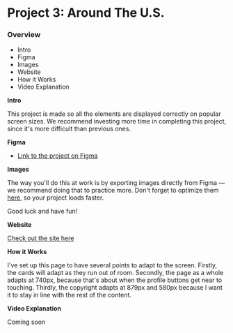 # Project 3: Around The U.S.

### Overview

- Intro
- Figma
- Images
- Website
- How it Works
- Video Explanation

**Intro**

This project is made so all the elements are displayed correctly on popular screen sizes. We recommend investing more time in completing this project, since it's more difficult than previous ones.

**Figma**

- [Link to the project on Figma](https://www.figma.com/file/ii4xxsJ0ghevUOcssTlHZv/Sprint-3%3A-Around-the-US?node-id=0%3A1)

**Images**

The way you'll do this at work is by exporting images directly from Figma — we recommend doing that to practice more. Don't forget to optimize them [here](https://tinypng.com/), so your project loads faster.

Good luck and have fun!

**Website**

[Check out the site here](https://scottchappell99.github.io/se_project_aroundtheus/)

**How it Works**

I've set up this page to have several points to adapt to the screen. Firstly, the cards will adapt as they run out of room. Secondly, the page as a whole adapts at 740px, because that's about when the profile buttons get near to touching. Thirdly, the copyright adapts at 879px and 580px because I want it to stay in line with the rest of the content.

**Video Explanation**

Coming soon
